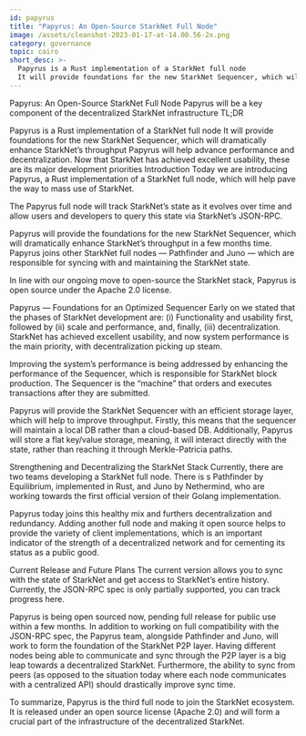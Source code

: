 ```yaml
---
id: papyrus
title: "Papyrus: An Open-Source StarkNet Full Node"
image: /assets/cleanshot-2023-01-17-at-14.00.56-2x.png
category: governance
topic: cairo
short_desc: >-
  Papyrus is a Rust implementation of a StarkNet full node 
  It will provide foundations for the new StarkNet Sequencer, which will dramatically enhance StarkNet’s throughput
---
```


Papyrus: An Open-Source StarkNet Full Node Papyrus will be a key component of the decentralized StarkNet infrastructure TL;DR

Papyrus is a Rust implementation of a StarkNet full node It will provide foundations for the new StarkNet Sequencer, which will dramatically enhance StarkNet’s throughput Papyrus will help advance performance and decentralization. Now that StarkNet has achieved excellent usability, these are its major development priorities Introduction Today we are introducing Papyrus, a Rust implementation of a StarkNet full node, which will help pave the way to mass use of StarkNet.

The Papyrus full node will track StarkNet’s state as it evolves over time and allow users and developers to query this state via StarkNet’s JSON-RPC.

Papyrus will provide the foundations for the new StarkNet Sequencer, which will dramatically enhance StarkNet’s throughput in a few months time. Papyrus joins other StarkNet full nodes — Pathfinder and Juno — which are responsible for syncing with and maintaining the StarkNet state.

In line with our ongoing move to open-source the StarkNet stack, Papyrus is open source under the Apache 2.0 license.

Papyrus — Foundations for an Optimized Sequencer Early on we stated that the phases of StarkNet development are: (i) Functionality and usability first, followed by (ii) scale and performance, and, finally, (iii) decentralization. StarkNet has achieved excellent usability, and now system performance is the main priority, with decentralization picking up steam.

Improving the system’s performance is being addressed by enhancing the performance of the Sequencer, which is responsible for StarkNet block production. The Sequencer is the “machine” that orders and executes transactions after they are submitted.

Papyrus will provide the StarkNet Sequencer with an efficient storage layer, which will help to improve throughput. Firstly, this means that the sequencer will maintain a local DB rather than a cloud-based DB. Additionally, Papyrus will store a flat key/value storage, meaning, it will interact directly with the state, rather than reaching it through Merkle-Patricia paths.

Strengthening and Decentralizing the StarkNet Stack Currently, there are two teams developing a StarkNet full node. There is s Pathfinder by Equilibrium, implemented in Rust, and Juno by Nethermind, who are working towards the first official version of their Golang implementation.

Papyrus today joins this healthy mix and furthers decentralization and redundancy. Adding another full node and making it open source helps to provide the variety of client implementations, which is an important indicator of the strength of a decentralized network and for cementing its status as a public good.

Current Release and Future Plans The current version allows you to sync with the state of StarkNet and get access to StarkNet’s entire history. Currently, the JSON-RPC spec is only partially supported, you can track progress here.

Papyrus is being open sourced now, pending full release for public use within a few months. In addition to working on full compatibility with the JSON-RPC spec, the Papyrus team, alongside Pathfinder and Juno, will work to form the foundation of the StarkNet P2P layer. Having different nodes being able to communicate and sync through the P2P layer is a big leap towards a decentralized StarkNet. Furthermore, the ability to sync from peers (as opposed to the situation today where each node communicates with a centralized API) should drastically improve sync time.

To summarize, Papyrus is the third full node to join the StarkNet ecosystem. It is released under an open source license (Apache 2.0) and will form a crucial part of the infrastructure of the decentralized StarkNet.